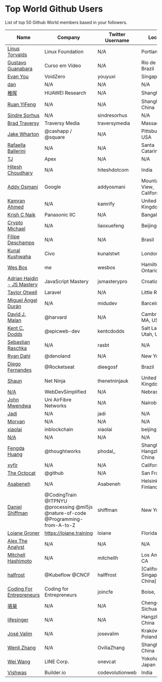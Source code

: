 # Top World Github Users

List of top 50 Github World members based in your followers.

<!-- START TOP USERS -->
| Name | Company | Twitter Username | Location | Repositories |
|------|---------|------------------|----------|--------------|
| [Linus Torvalds](https://github.com/torvalds) | Linux Foundation | N/A | Portland, OR | 9 |
| [Gustavo Guanabara](https://github.com/gustavoguanabara) | Curso em Vídeo | N/A | Rio de Janeiro, Brazil | 8 |
| [Evan You](https://github.com/yyx990803) | VoidZero | youyuxi | Singapore | 198 |
| [dan](https://github.com/gaearon) | N/A | N/A | N/A | 286 |
| [稚晖](https://github.com/peng-zhihui) | HUAWEI Research | N/A | Shanghai | 59 |
| [Ruan YiFeng](https://github.com/ruanyf) | N/A | N/A | Shanghai, China | 73 |
| [Sindre Sorhus](https://github.com/sindresorhus) | N/A | sindresorhus | N/A | 1118 |
| [Brad Traversy](https://github.com/bradtraversy) | Traversy Media | traversymedia | Massachusetts | 309 |
| [Jake Wharton](https://github.com/JakeWharton) | @cashapp / @square | N/A | Pittsburgh, PA, USA | 150 |
| [Rafaella Ballerini](https://github.com/rafaballerini) | N/A | N/A | Santa Catarina, Brasil | 59 |
| [TJ](https://github.com/tj) | Apex | N/A | N/A | 296 |
| [Hitesh Choudhary](https://github.com/hiteshchoudhary) | N/A | hiteshdotcom | India | 113 |
| [Addy Osmani](https://github.com/addyosmani) | Google | addyosmani | Mountain View, California | 343 |
| [Kamran Ahmed](https://github.com/kamranahmedse) | N/A | kamrify | United Kingdom | 106 |
| [Krish C Naik](https://github.com/krishnaik06) | Panasonic IIC | N/A | Bangalore | 344 |
| [Crypto Michael](https://github.com/michaelliao) | N/A | liaoxuefeng | Beijing, China | 106 |
| [Filipe Deschamps](https://github.com/filipedeschamps) | N/A | N/A | Brasil | 21 |
| [Kunal Kushwaha](https://github.com/kunal-kushwaha) | Civo | kunalstwt | London, UK | 47 |
| [Wes Bos](https://github.com/wesbos) | me | wesbos | Hamilton, Ontario | 412 |
| [Adrian Hajdin - JS Mastery](https://github.com/adrianhajdin) | JavaScript Mastery | jsmasterypro | Croatia | 146 |
| [Taylor Otwell](https://github.com/taylorotwell) | Laravel | N/A | Little Rock, AR | 32 |
| [Miguel Ángel Durán](https://github.com/midudev) | N/A | midudev | Barcelona | 205 |
| [David J. Malan](https://github.com/dmalan) | @harvard | N/A | Cambridge, MA, USA | 22 |
| [Kent C. Dodds](https://github.com/kentcdodds) | @epicweb-dev  | kentcdodds | Salt Lake City, Utah, USA | 734 |
| [Sebastian Raschka](https://github.com/rasbt) | N/A | rasbt | N/A | 144 |
| [Ryan Dahl](https://github.com/ry) | @denoland  | N/A | New York City | 61 |
| [Diego Fernandes](https://github.com/diego3g) | @Rocketseat  | dieegosf | Brazil | 75 |
| [Shaun](https://github.com/iamshaunjp) | Net Ninja | thenetninjauk | United Kingdom | 141 |
| [N/A](https://github.com/WebDevSimplified) | WebDevSimplified | N/A | Nebraska | 226 |
| [John Mwendwa](https://github.com/JohnMwendwa) | Uni AirFibre Networks | N/A | Nairobi, Kenya | 112 |
| [Jadi](https://github.com/jadijadi) | N/A | jadi | N/A | 98 |
| [Morvan](https://github.com/MorvanZhou) | N/A | N/A | N/A | 46 |
| [xiaolai](https://github.com/xiaolai) | inblockchain | xiaolai | beijing | 64 |
| [N/A](https://github.com/lllyasviel) | N/A | N/A | N/A | 51 |
| [Fengda Huang](https://github.com/phodal) | @thoughtworks | phodal_ | Shanghai / Hangzhou, China | 368 |
| [xyfir](https://github.com/MrXyfir) | N/A | N/A | California | 6 |
| [The Octocat](https://github.com/octocat) | @github | N/A | San Francisco | 8 |
| [Asabeneh](https://github.com/Asabeneh) | N/A | Asabeneh | Helsinki, Finland | 178 |
| [Daniel Shiffman](https://github.com/shiffman) | @CodingTrain @ITPNYU @processing  @ml5js @nature-of-code @Programming-from-A-to-Z  | shiffman | New York, NY | 172 |
| [Loiane Groner](https://github.com/loiane) | https://loiane.training | loiane | Florida, US | 219 |
| [Alex The Analyst](https://github.com/AlexTheAnalyst) | N/A | N/A | N/A | 15 |
| [Mitchell Hashimoto](https://github.com/mitchellh) | N/A | mitchellh | Los Angeles, CA | 112 |
| [halfrost](https://github.com/halfrost) | @Kubeflow @CNCF | halffrost | [California, Singapore, China] | 32 |
| [Coding For Entrepreneurs](https://github.com/codingforentrepreneurs) | Coding for Entrepreneurs | joincfe | Boise, Idaho | 219 |
| [骆昊](https://github.com/jackfrued) | N/A | N/A | Chengdu Sichuan, China | 140 |
| [lifesinger](https://github.com/lifesinger) | N/A | N/A | Hangzhou, China | 2 |
| [José Valim](https://github.com/josevalim) | N/A | josevalim | Kraków, Poland | 50 |
| [Wenli Zhang](https://github.com/Ovilia) | N/A | OviliaZhang | Shanghai, China | 66 |
| [Wei Wang](https://github.com/onevcat) | LINE Corp. | onevcat | Yokohama, Japan / China | 220 |
| [Vishwas](https://github.com/gopinav) | Builder.io | codevolutionweb | India | 78 |
<!-- END TOP USERS -->
